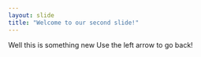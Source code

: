 ```yaml
---
layout: slide
title: "Welcome to our second slide!"
---
```

Well this is something new
Use the left arrow to go back!
